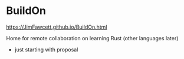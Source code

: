 # BuildOn

https://JimFawcett.github.io/BuildOn.html

Home for remote collaboration on learning Rust (other languages later)
- just starting with proposal
